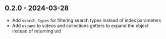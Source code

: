 ## 0.2.0 - 2024-03-28
* Add `search_types` for filtering search types instead of index parameters
* Add `expand` to videos and collections getters to expand the object instead of returning uid
